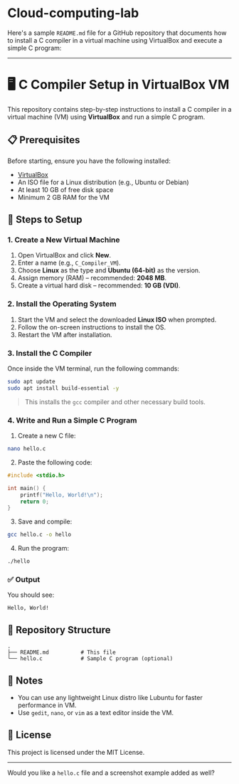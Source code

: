 # Cloud-computing-lab
Here's a sample `README.md` file for a GitHub repository that documents how to install a C compiler in a virtual machine using VirtualBox and execute a simple C program:

---

# 🖥️ C Compiler Setup in VirtualBox VM

This repository contains step-by-step instructions to install a C compiler in a virtual machine (VM) using **VirtualBox** and run a simple C program.

## 📋 Prerequisites

Before starting, ensure you have the following installed:

* [VirtualBox](https://www.virtualbox.org/)
* An ISO file for a Linux distribution (e.g., Ubuntu or Debian)
* At least 10 GB of free disk space
* Minimum 2 GB RAM for the VM

## 🚀 Steps to Setup

### 1. Create a New Virtual Machine

1. Open VirtualBox and click **New**.
2. Enter a name (e.g., `C_Compiler_VM`).
3. Choose **Linux** as the type and **Ubuntu (64-bit)** as the version.
4. Assign memory (RAM) – recommended: **2048 MB**.
5. Create a virtual hard disk – recommended: **10 GB (VDI)**.

### 2. Install the Operating System

1. Start the VM and select the downloaded **Linux ISO** when prompted.
2. Follow the on-screen instructions to install the OS.
3. Restart the VM after installation.

### 3. Install the C Compiler

Once inside the VM terminal, run the following commands:

```bash
sudo apt update
sudo apt install build-essential -y
```

> This installs the `gcc` compiler and other necessary build tools.

### 4. Write and Run a Simple C Program

1. Create a new C file:

```bash
nano hello.c
```

2. Paste the following code:

```c
#include <stdio.h>

int main() {
    printf("Hello, World!\n");
    return 0;
}
```

3. Save and compile:

```bash
gcc hello.c -o hello
```

4. Run the program:

```bash
./hello
```

### ✅ Output

You should see:

```
Hello, World!
```

## 📂 Repository Structure

```
.
├── README.md          # This file
└── hello.c            # Sample C program (optional)
```

## 🧠 Notes

* You can use any lightweight Linux distro like Lubuntu for faster performance in VM.
* Use `gedit`, `nano`, or `vim` as a text editor inside the VM.

## 📜 License

This project is licensed under the MIT License.

---

Would you like a `hello.c` file and a screenshot example added as well?
